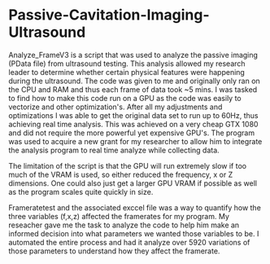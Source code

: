 # Passive-Cavitation-Imaging-Ultrasound

Analyze_FrameV3 is a script that was used to analyze the passive imaging (PData file) from ultrasound testing. This analysis allowed my research leader to determine whether certain physical features were happening during the ultrasound. The code was given to me and originally only ran on the CPU and RAM and thus each frame of data took ~5 mins. I was tasked to find how to make this code run on a GPU as the code was easily to vectorize and other optimization's. After all my adjustments and optimizations I was able to get the original data set to run up to 60Hz, thus achieving real time analysis. This was achieved on a very cheap GTX 1080 and did not require the more powerful yet expensive GPU's. The program was used to acquire a new grant for my researcher to allow him to integrate the analysis program to real time analyze while collecting data.

The limitation of the script is that the GPU will run extremely slow if too much of the VRAM is used, so either reduced the frequency, x or Z dimensions. One could also just get a larger GPU VRAM if possible as well as the program scales quite quickly in size.


Frameratetest and the associated exccel file was a way to quantify how the three variables (f,x,z) affected the framerates for my program. My reseacher gave me the task to analyze the code to help him make an informed decision into what parameters we wanted those variables to be. I automated the entire process and had it analyze over 5920 variations of those parameters to understand how they affect the framerate.
